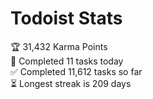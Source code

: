 
# Todoist Stats

<!-- TODO-IST:START -->
🏆  31,432 Karma Points           
🌸  Completed 11 tasks today           
✅  Completed 11,612 tasks so far           
⏳  Longest streak is 209 days
<!-- TODO-IST:END -->
